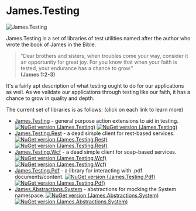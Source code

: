 James.Testing
=============
![James.Testing](https://avatars3.githubusercontent.com/u/12504634?v=3&u=f511cd5f07123fd8cff1bcd4a5b980b14ddb0652&s=140 "James.Testing")

James.Testing is a set of libraries of test utilities named after the author who wrote the book of James in the Bible.

>"Dear brothers and sisters, when troubles come your way, consider it an opportunity for great joy. For you know that when your faith is tested, your endurance has a chance to grow."<br>
**(James 1:2-3)**

It's a fairly apt description of what testing ought to do for our applications as well.  As we validate our applications through testing like our faith, it has a chance to grow in quality and depth.

The current set of libraries is as follows:  (click on each link to learn more)

* [James.Testing](https://github.com/toddmeinershagen/James.Testing/wiki/James.Testing) - general purpose action extensions to aid in testing.
[![NuGet version (James.Testing)](https://img.shields.io/nuget/v/James.Testing.svg?style=flat)](https://www.nuget.org/packages/James.Testing/)
[![NuGet version (James.Testing)](https://img.shields.io/nuget/dt/James.Testing.svg?style=flat)](https://www.nuget.org/packages/James.Testing/)
* [James.Testing.Rest](https://github.com/toddmeinershagen/James.Testing/wiki/James.Testing.Rest) - a dead simple client for rest-based services.
[![NuGet version (James.Testing.Rest)](https://img.shields.io/nuget/v/James.Testing.Rest.svg?style=flat)](https://www.nuget.org/packages/James.Testing.Rest/)
[![NuGet version (James.Testing.Rest)](https://img.shields.io/nuget/dt/James.Testing.Rest.svg?style=flat)](https://www.nuget.org/packages/James.Testing.Rest/)
* [James.Testing.Wcf](https://github.com/toddmeinershagen/James.Testing/wiki/James.Testing.Wcf) - a dead simple client for soap-based services.
[![NuGet version (James.Testing.Wcf)](https://img.shields.io/nuget/v/James.Testing.Wcf.svg?style=flat)](https://www.nuget.org/packages/James.Testing.Wcf/)
[![NuGet version (James.Testing.Wcf)](https://img.shields.io/nuget/dt/James.Testing.Wcf.svg?style=flat)](https://www.nuget.org/packages/James.Testing.Wcf/)
* [James.Testing.Pdf](https://github.com/toddmeinershagen/James.Testing/wiki/James.Testing.Pdf) - a library for interacting with .pdf documents/content.
[![NuGet version (James.Testing.Pdf)](https://img.shields.io/nuget/v/James.Testing.Pdf.svg?style=flat)](https://www.nuget.org/packages/James.Testing.Pdf/)
[![NuGet version (James.Testing.Pdf)](https://img.shields.io/nuget/dt/James.Testing.Pdf.svg?style=flat)](https://www.nuget.org/packages/James.Testing.Pdf/)
* [James.Abstractions.System](https://github.com/toddmeinershagen/James.Testing/wiki/James.Abstractions.System) - abstractions for mocking the System namespace.
[![NuGet version (James.Abstractions.System)](https://img.shields.io/nuget/v/James.Abstractions.System.svg?style=flat)](https://www.nuget.org/packages/James.Abstractions.System/)
[![NuGet version (James.Abstractions.System)](https://img.shields.io/nuget/dt/James.Abstractions.System.svg?style=flat)](https://www.nuget.org/packages/James.Abstractions.System/)
